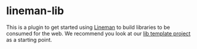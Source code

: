 # lineman-lib

This is a plugin to get started using
[Lineman](http://linemanjs.com) to build libraries to be consumed for the web. We recommend you look at our
[lib template project](https://github.com/linemanjs/lineman-lib-template/)
as a starting point.
